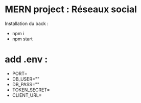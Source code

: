 # MERN project : Réseaux social

Installation du back :
  - npm i
  - npm start 
# add .env :
  - PORT=
  - DB_USER=""
  - DB_PASS=""
  - TOKEN_SECRET=
  - CLIENT_URL=
